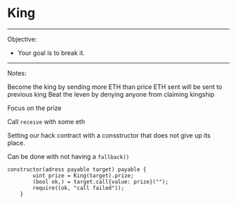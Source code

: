 # King

---
Objective: 
- Your goal is to break it.
---

Notes:

Become the king by sending more ETH than price
ETH sent will be sent to previous king
Beat the leven by denying anyone from claiming kingship

Focus on the prize

Call `receive` with some eth

Setting our hack contract with a consstructor that does not give up its place.

Can be done with not having a `fallback()`

```solidity
constructor(adress payable target) payable {
        uint prize = King(target).prize;
        (bool ok,) = target.call{value: prize}("");
        require((ok, "call failed"));
    }
```